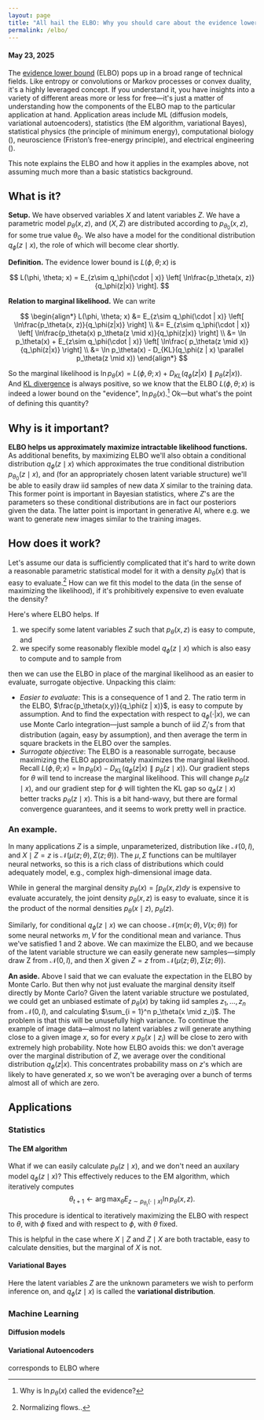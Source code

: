 ```yaml
---
layout: page
title: "All hail the ELBO: Why you should care about the evidence lower bound"
permalink: /elbo/
---
```

#### May 23, 2025

The [evidence lower bound](https://en.wikipedia.org/wiki/Evidence_lower_bound) (ELBO) pops up in a broad range of technical fields. Like entropy or convolutions or Markov processes or convex duality, it's a highly leveraged concept. If you understand it, you have insights into a variety of different areas more or less for free—it's just a matter of understanding how the components of the ELBO map to the particular application at hand. Application areas include ML (diffusion models, variational autoencoders), statistics (the EM algorithm, variational Bayes), statistical physics (the principle of minimum energy), computational biology (), neuroscience (Friston’s free-energy principle), and electrical engineering (). 

This note explains the ELBO and how it applies in the examples above, not assuming much more than a basic statistics background.

## What is it?
**Setup.** We have observed variables $X$ and latent variables $Z$. We have a parametric model $p_\theta(x,z)$, and $(X,Z)$ are distributed according to $p_{\theta_0}(x,z)$, for some true value $\theta_0$. We also have a model for the conditional distribution $q_\phi(z \mid x)$, the role of which will become clear shortly. 

**Definition.** The evidence lower bound is $L(\phi, \theta; x)$ is

$$
L(\phi, \theta; x) = E_{z\sim q_\phi(\cdot | x)} \left[ \ln\frac{p_\theta(x,  z)}{q_\phi(z|x)} \right].
$$

**Relation to marginal likelihood.** We can write 

$$
\begin{align*}
L(\phi, \theta; x) &= E_{z\sim q_\phi(\cdot | x)} \left[ \ln\frac{p_\theta(x,  z)}{q_\phi(z|x)} \right] \\
&= E_{z\sim q_\phi(\cdot | x)} \left[ \ln\frac{p_\theta(x) p_\theta(z \mid x)}{q_\phi(z|x)} \right]  \\
&= \ln p_\theta(x) + E_{z\sim q_\phi(\cdot | x)} \left[ \ln\frac{ p_\theta(z \mid x)}{q_\phi(z|x)} \right] \\
&= \ln p_\theta(x) - D_{KL}(q_\phi(z | x) \parallel p_\theta(z \mid x))
\end{align*}
$$


So the marginal likelihood is $\ln p_\theta(x) = L(\phi, \theta; x) +  D_{KL}(q_\phi(z|x) \parallel p_\theta(z|x))$. And [KL divergence](https://en.wikipedia.org/wiki/Kullback%E2%80%93Leibler_divergence) is always positive, so we know that the ELBO $L(\phi, \theta; x)$ is indeed a lower bound on the "evidence", $\ln p_\theta(x)$.[^1] Ok—but what's the point of defining this quantity?

[^1]: Why is $\ln p_\theta(x)$ called the evidence?

## Why is it important?
**ELBO helps us approximately maximize intractable likelihood functions.** As additional benefits, by maximizing ELBO we'll also obtain a conditional distribution $q_\phi(z \mid x)$ which approximates the true conditional distribution $p_{\theta_0}(z \mid x)$, and (for an appropriately chosen latent variable structure) we'll be able to easily draw iid samples of new data $X$ similar to the training data. This former point is important in Bayesian statistics, where $Z$'s are the parameters so these conditional distributions are in fact our posteriors given the data. The latter point is important in generative AI, where e.g. we want to generate new images similar to the training images.

## How does it work?
Let's assume our data is sufficiently complicated that it's hard to write down a reasonable parametric statistical model for it with a density $p_\theta(x)$ that is easy to evaluate.[^2] How can we fit this model to the data (in the sense of maximizing the likelihood), if it's prohibitively expensive to even evaluate the density?

Here's where ELBO helps. If 
1. we specify some latent variables $Z$ such that $p_\theta(x,z)$ is easy to compute, and
2. we specify some reasonably flexible model $q_\phi(z \mid x)$ which is also easy to compute and to sample from

then we can use the ELBO in place of the marginal likelihood as an easier to evaluate, surrogate objective. Unpacking this claim:
- _Easier to evaluate_: This is a consequence of 1 and 2. The ratio term in the ELBO, $\frac{p_\theta(x,y)}{q_\phi(z | x)}$, is easy to compute by assumption. And to find the expectation with respect to $q_\phi(\cdot | x)$, we can use Monte Carlo integration—just sample a bunch of iid $Z_i$'s from that distribution (again, easy by assumption), and then average the term in square brackets in the ELBO over the samples.
- _Surrogate objective_: The ELBO is a reasonable surrogate, because maximizing the ELBO approximately maximizes the marginal likelihood. Recall $L(\phi, \theta; x) = \ln p_\theta(x) - D_{KL}(q_\phi(z | x) \parallel p_\theta(z \mid x))$.  Our gradient steps for $\theta$ will tend to increase the marginal likelihood. This will change $p_\theta(z \mid x)$, and our gradient step for $\phi$ will tighten the KL gap so $q_\phi(z \mid x)$ better tracks $p_\theta(z\mid x)$. This is a bit hand-wavy, but there are formal convergence guarantees, and it seems to work pretty well in practice.

### An example. 
 In many applications $Z$ is a simple, unparameterized, distribution like $\mathcal{N}(0,I)$, and $X \mid Z = z$ is $\mathcal{N}(\mu(z;\theta), \Sigma(z;\theta))$. The $\mu, \Sigma$ functions can be multilayer neural networks, so this is a rich class of distributions which could adequately model, e.g., complex high-dimensional image data.
 
While in general the marginal density $p_\theta(x) = \int p_\theta(x,z) dy$ is expensive to evaluate accurately, the joint density $p_\theta(x,z)$ is easy to evaluate, since it is the product of the normal densities $p_\theta(x \mid z)$, $p_\theta(z)$.

Similarly, for conditional $q_\phi(z \mid x)$ we can choose $\mathcal{N}(m(x;\theta), V(x;\theta))$ for some neural networks $m,V$ for the conditional mean and variance. Thus we've satisfied 1 and 2 above. We can maximize the ELBO, and we because of the latent variable structure we can easily generate new samples—simply draw Z from $\mathcal{N}(0,I)$, and then $X$ given $Z = z$ from $\mathcal{N}(\mu(z;\theta), \Sigma(z;\theta))$.

**An aside.** Above I said that we can evaluate the expectation in the ELBO by Monte Carlo. But then why not just evaluate the marginal density itself directly by Monte Carlo? Given the latent variable structure we postulated, we could get an unbiased estimate of $p_\theta(x)$ by taking iid samples $z_1,\ldots, z_n$ from $\mathcal{N}(0,I)$, and calculating $\sum_{i = 1}^n p_\theta(x \mid z_i)$. The problem is that this will be unusefully high variance. To continue the example of image data—almost no latent variables $z$ will generate anything close to a given image $x$, so for every $x$ $p_\theta(x \mid z_i)$ will be close to zero with extremely high probability. Note how ELBO avoids this: we don't average over the marginal distribution of $Z$, we average over the conditional distribution $q_\phi(z | x)$. This concentrates probability mass on $z$'s which are likely to have generated $x$, so we won't be averaging over a bunch of terms almost all of which are zero.

[^2]: Normalizing flows..


## Applications
### Statistics
#### The EM algorithm
What if we can easily calculate $p_\theta(z \mid x)$, and we don't need an auxilary model $q_\phi(z \mid x)$? This effectively reduces to the EM algorithm, which iteratively computes $$\theta_{t+1} \leftarrow \arg\max_{\theta} E_{z \sim p_{\theta_t}(\cdot \mid x)} \ln p_{\theta}(x, z).$$ This procedure is identical to iteratively maximizing the ELBO with respect to $\theta$, with $\phi$ fixed and with respect to $\phi$, with $\theta$ fixed.

This is helpful in the case where $X \mid Z$ and $Z \mid X$ are both tractable, easy to calculate densities, but the marginal of $X$ is not.

#### Variational Bayes
Here the latent variables $Z$ are the unknown parameters we wish to perform inference on, and $q_\phi(z \mid x)$ is called the **variational  distribution**.

### Machine Learning
#### Diffusion models


#### Variational Autoencoders



corresponds to ELBO where 


